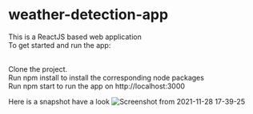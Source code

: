 # weather-detection-app
This is a ReactJS based web application</br>
To get started and run the app:</br></br>

Clone the project.</br>
Run npm install to install the corresponding node packages</br>
Run npm start to run the app on http://localhost:3000</br>

Here is a snapshot have a look
![Screenshot from 2021-11-28 17-39-25](https://user-images.githubusercontent.com/59443454/143767705-a88c6fd6-0437-4e3e-abd1-89b531e010f1.png)
